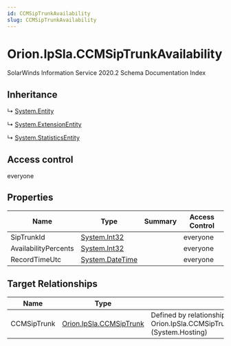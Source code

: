 ```yaml
---
id: CCMSipTrunkAvailability
slug: CCMSipTrunkAvailability
---
```


# Orion.IpSla.CCMSipTrunkAvailability

SolarWinds Information Service 2020.2 Schema Documentation Index

## Inheritance

↳ [System.Entity](./../System/Entity)

↳ [System.ExtensionEntity](./../System/ExtensionEntity)

↳ [System.StatisticsEntity](./../System/StatisticsEntity)

## Access control

everyone

## Properties

| Name | Type | Summary | Access Control |
| ------ | ------ | ------ | ------ |
| SipTrunkId | [System.Int32](https://docs.microsoft.com/en-us/dotnet/api/system.int32) |  | everyone |
| AvailabilityPercents | [System.Int32](https://docs.microsoft.com/en-us/dotnet/api/system.int32) |  | everyone |
| RecordTimeUtc | [System.DateTime](https://docs.microsoft.com/en-us/dotnet/api/system.datetime) |  | everyone |

## Target Relationships

| Name | Type | Notes |
| ------ | ------ | ------ |
| CCMSipTrunk | [Orion.IpSla.CCMSipTrunk](./../Orion.IpSla/CCMSipTrunk) | Defined by relationship Orion.IpSla.CCMSipTrunkHostsCCMSipTrunkAvailability (System.Hosting) |

